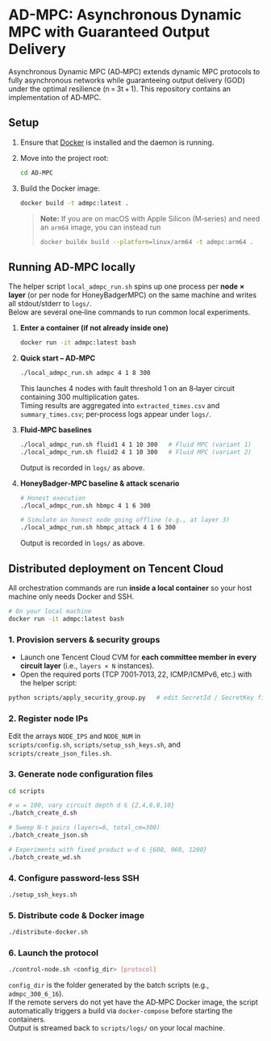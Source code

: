 # AD-MPC: Asynchronous Dynamic MPC with Guaranteed Output Delivery

Asynchronous Dynamic MPC (AD‑MPC) extends dynamic MPC protocols to fully asynchronous networks while guaranteeing output delivery (GOD) under the optimal resilience (n = 3t + 1). This repository contains an implementation of AD‑MPC.

## Setup

1. Ensure that [Docker](https://docs.docker.com/) is installed and the daemon is running.

2. Move into the project root:
   ```bash
   cd AD-MPC
   ```

3. Build the Docker image:
   ```bash
   docker build -t admpc:latest .
   ```
   > **Note:** If you are on macOS with Apple Silicon (M‑series) and need an `arm64` image, you can instead run  
   > ```bash
   > docker buildx build --platform=linux/arm64 -t admpc:arm64 .
   > ```


## Running AD‑MPC locally

The helper script `local_admpc_run.sh` spins up one process per **node × layer** (or per node for HoneyBadgerMPC) on the same machine and writes all stdout/stderr to `logs/`.  
Below are several one‑line commands to run common local experiments.

1. **Enter a container (if not already inside one)**  
   ```bash
   docker run -it admpc:latest bash
   ```

2. **Quick start – AD‑MPC**  
   ```bash
   ./local_admpc_run.sh admpc 4 1 8 300
   ```  
   This launches 4 nodes with fault threshold 1 on an 8‑layer circuit containing 300 multiplication gates.  
   Timing results are aggregated into `extracted_times.csv` and `summary_times.csv`; per‑process logs appear under `logs/`.

3. **Fluid‑MPC baselines**  
   ```bash
   ./local_admpc_run.sh fluid1 4 1 10 300   # Fluid MPC (variant 1)
   ./local_admpc_run.sh fluid2 4 1 10 300   # Fluid MPC (variant 2)
   ```  
   Output is recorded in `logs/` as above.

4. **HoneyBadger‑MPC baseline & attack scenario**  
   ```bash
   # Honest execution
   ./local_admpc_run.sh hbmpc 4 1 6 300

   # Simulate an honest node going offline (e.g., at layer 3)
   ./local_admpc_run.sh hbmpc_attack 4 1 6 300
   ```  
   Output is recorded in `logs/` as above.
## Distributed deployment on Tencent Cloud

All orchestration commands are run **inside a local container** so your host machine only needs Docker and SSH.

```bash
# On your local machine
docker run -it admpc:latest bash
```

### 1. Provision servers & security groups

* Launch one Tencent Cloud CVM for **each committee member in every circuit layer** (i.e., `layers × N` instances).  
* Open the required ports (TCP 7001‑7013, 22, ICMP/ICMPv6, etc.) with the helper script:

```bash
python scripts/apply_security_group.py   # edit SecretId / SecretKey first
```

### 2. Register node IPs

Edit the arrays `NODE_IPS` and `NODE_NUM` in  
`scripts/config.sh`, `scripts/setup_ssh_keys.sh`, and `scripts/create_json_files.sh`.

### 3. Generate node configuration files

```bash
cd scripts

# w = 100, vary circuit depth d ∈ {2,4,6,8,10}
./batch_create_d.sh

# Sweep N‑t pairs (layers=8, total_cm=300)
./batch_create_json.sh

# Experiments with fixed product w·d ∈ {600, 960, 1200}
./batch_create_wd.sh
```

### 4. Configure password‑less SSH

```bash
./setup_ssh_keys.sh
```

### 5. Distribute code & Docker image

```bash
./distribute-docker.sh
```

### 6. Launch the protocol

```bash
./control-node.sh <config_dir> [protocol] 
```

`config_dir` is the folder generated by the batch scripts (e.g., `admpc_300_6_16`).  
If the remote servers do not yet have the AD‑MPC Docker image, the script automatically triggers a build via `docker-compose` before starting the containers.  
Output is streamed back to `scripts/logs/` on your local machine.